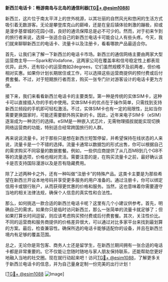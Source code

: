 **新西兰电话卡：畅游南岛与北岛的通信利器[[TG💪+ @esim1088](https://t.me/s/esim1088)]**

新西兰，这片位于南太平洋上的世外桃源，以其壮丽的自然风光和悠闲的生活方式吸引着无数游客。无论是攀登库克山的巅峰，还是在皇后镇体验刺激的蹦极，抑或是漫步基督城的花园小径，良好的通讯保障总是必不可少的。然而，对于初来乍到的旅行者来说，选择一张适合自己的新西兰电话卡可能会让人有些头疼。今天，我们就来聊聊新西兰的电话卡、流量卡以及注册卡，看看哪款产品最适合你。

首先，让我们来了解一下新西兰的电话卡市场。新西兰的通信网络主要由两家大型运营商主导——Spark和Vodafone，这两家公司在覆盖率和信号稳定性上都表现优异。此外，还有较小的运营商如2degrees，它们虽然规模不及前两者，但价格相对实惠。如果你计划长期居住或工作，可以选择这些运营商提供的预付费或后付费套餐。不过，对于短期旅行者而言，购买一张专门针对游客设计的电话卡更为方便。

接下来，我们来看看新西兰电话卡的主要类型。第一种是传统的实体SIM卡，这种卡可以直接插入你的手机中使用。实体SIM卡的优点在于操作简单，只需找到支持新西兰频段的手机即可轻松激活。不过，实体SIM卡也有一定的局限性，比如当你需要更换国家时，可能还需要额外购买新的卡。因此，近年来电子SIM卡（eSIM）逐渐成为一种流行的选择。eSIM是一种嵌入式芯片，无需物理插拔就能实现切换网络运营商的功能，特别适合经常跨国旅行的人群。

再来说说流量卡。对于那些只是想在新西兰短暂停留，并希望保持在线状态的人来说，流量卡是一个不错的选择。流量卡通常以数据包的形式出售，你可以根据自己的需求购买不同容量的数据套餐。例如，一些供应商提供了从几百MB到几个GB不等的流量选项，价格也相对灵活。需要注意的是，在购买流量卡之前，最好确认该卡是否支持国际漫游以及是否有隐藏费用。

除了上述两种卡之外，还有一种叫做“注册卡”的特殊产品。这类卡主要是为那些希望在新西兰开设本地号码并享受更多服务的用户准备的。通过注册卡，你可以绑定信用卡或银行账户，从而获得更优惠的价格和服务。当然，这也意味着你需要遵守当地的相关法律法规，确保个人信息的真实性和合法性。

那么，如何挑选一款合适的新西兰电话卡呢？这里有几个小建议供参考。首先，明确自己的需求。如果你只是临时访问新西兰，那么一张简单的流量卡就足够了；但如果打算长时间逗留，则应该考虑购买预付费或后付费套餐。其次，关注性价比。不同的运营商和服务商提供的价格差异很大，可以通过对比多家平台来找到最划算的方案。最后，检查兼容性。确保所选的电话卡能够适配你的设备，并且在新西兰境内有足够的覆盖范围。

总之，无论你是背包客、商务人士还是留学生，在新西兰期间拥有一张合适的电话卡都是非常重要的。它不仅能让您随时随地与家人朋友保持联系，还能帮助您更好地融入当地的社交圈。现在就行动起来吧！访问[TG💪+ @esim1088](https://t.me/s/esim1088)，了解更多关于新西兰电话卡的信息，并为自己量身定制一份完美的出行计划！

[[TG💪+ @esim1088](https://t.me/s/esim1088) ![Image](https://i.postimg.cc/4NQfJmqS/Snipaste-2025-05-13-00-14-12.png)]